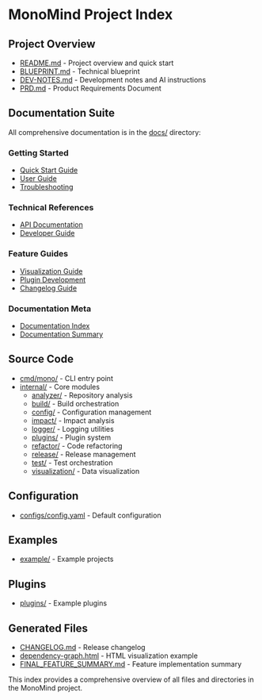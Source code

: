 # MonoMind Project Index

## Project Overview
- [README.md](README.md) - Project overview and quick start
- [BLUEPRINT.md](BLUEPRINT.md) - Technical blueprint
- [DEV-NOTES.md](DEV-NOTES.md) - Development notes and AI instructions
- [PRD.md](PRD.md) - Product Requirements Document

## Documentation Suite
All comprehensive documentation is in the [docs/](docs/) directory:

### Getting Started
- [Quick Start Guide](docs/QUICK_START.md)
- [User Guide](docs/USER_GUIDE.md)
- [Troubleshooting](docs/TROUBLESHOOTING.md)

### Technical References
- [API Documentation](docs/API.md)
- [Developer Guide](docs/DEVELOPER_GUIDE.md)

### Feature Guides
- [Visualization Guide](docs/VISUALIZATION_GUIDE.md)
- [Plugin Development](docs/PLUGIN_GUIDE.md)
- [Changelog Guide](docs/CHANGELOG_GUIDE.md)

### Documentation Meta
- [Documentation Index](docs/README.md)
- [Documentation Summary](docs/DOCUMENTATION_SUMMARY.md)

## Source Code
- [cmd/mono/](cmd/mono/) - CLI entry point
- [internal/](internal/) - Core modules
  - [analyzer/](internal/analyzer/) - Repository analysis
  - [build/](internal/build/) - Build orchestration
  - [config/](internal/config/) - Configuration management
  - [impact/](internal/impact/) - Impact analysis
  - [logger/](internal/logger/) - Logging utilities
  - [plugins/](internal/plugins/) - Plugin system
  - [refactor/](internal/refactor/) - Code refactoring
  - [release/](internal/release/) - Release management
  - [test/](internal/test/) - Test orchestration
  - [visualization/](internal/visualization/) - Data visualization

## Configuration
- [configs/config.yaml](configs/config.yaml) - Default configuration

## Examples
- [example/](example/) - Example projects

## Plugins
- [plugins/](plugins/) - Example plugins

## Generated Files
- [CHANGELOG.md](CHANGELOG.md) - Release changelog
- [dependency-graph.html](dependency-graph.html) - HTML visualization example
- [FINAL_FEATURE_SUMMARY.md](FINAL_FEATURE_SUMMARY.md) - Feature implementation summary

This index provides a comprehensive overview of all files and directories in the MonoMind project.